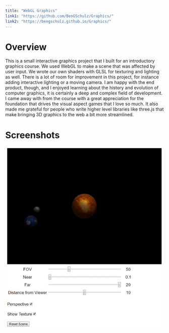 ```yaml
---
title: "WebGL Graphics"
link1: "https://github.com/BenGSchulz/Graphics/"
link2: "https://bengschulz.github.io/Graphics/"
---
```


# Overview

This is a small interactive graphics project that I built for an introductory graphics course. We used WebGL to make a scene that was affected by user input. We wrote our own shaders with GLSL for texturing and lighting as well. There is a lot of room for improvement in this project, for instance adding interactive lighting or a moving camera. I am happy with the end product, though, and I enjoyed learning about the history and evolution of computer graphics, it is certainly a deep and complex field of development. I came away with from the course with a great appreciation for the foundation that drives the visual aspect games that I love so much. It also made me grateful for people who write higher level libraries like three.js that make bringing 3D graphics to the web a bit more streamlined. 

# Screenshots

![Screenshot 1](https://raw.githubusercontent.com/BenGSchulz/Graphics/master/images/G1.JPG)
